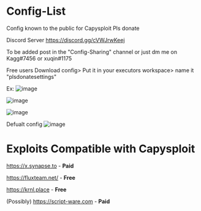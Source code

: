 # Config-List
Config known to the public for Capysploit Pls donate

Discord Server https://discord.gg/cVWJrwKeej

To be added post in the "Config-Sharing" channel or just dm me on Kagg#7456 or xuqin#1175

Free users
Download config> Put it in your executors workspace> name it "plsdonatesettings"

Ex:
![image](https://user-images.githubusercontent.com/91806527/208785905-4fc163a7-03b9-40bd-9a90-10e38eac03cc.png)

![image](https://user-images.githubusercontent.com/91806527/208786043-98707e74-692c-4175-92d4-3ef7b71649a2.png)

![image](https://user-images.githubusercontent.com/91806527/208786217-4debb57d-d322-4240-be4e-5b6de71faa54.png)

Defualt config
![image](https://user-images.githubusercontent.com/91806527/208786575-04f58feb-a660-4410-abb9-e07a56743af2.png)


# Exploits Compatible with Capysploit

https://x.synapse.to - **Paid**

https://fluxteam.net/ - **Free**

https://krnl.place - **Free** 

(Possibly)
https://script-ware.com - **Paid**

